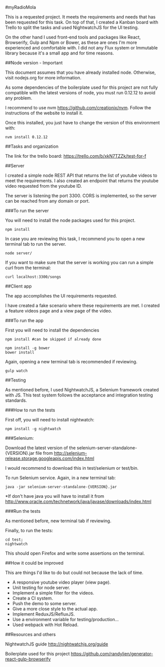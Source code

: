 #myRadioMola

This is a requested project. It meets the requirements and needs that has been requested for this task.
On top of that, I created a Kanban board with Trello to split the tasks and used NightwatchJS for the UI testing.

On the other hand I used front-end tools and packages like React, Browserify, Gulp and Npm or Bower, as these are ones 
I'm more experienced and comfortable with. 
I did not any Flux system or Immutable library because it's a small app and for time reasons.

##Node version - Important

This document assumes that you have already installed node. Otherwise, visit nodejs.org for more information.

As some dependencies of the boilerplate used for this project are not fully compatible with the latest versions of
node, you must run 0.12.12 to avoid any problem.

I recommend to use nvm https://github.com/creationix/nvm. 
Follow the instructions of the website to install it.

Once this installed, you just have to change the version of this environment with:

```
nvm install 0.12.12
```

##Tasks and organization

The link for the trello board:
https://trello.com/b/xkN7TZZk/test-for-f

##Server

I created a simple node REST API that returns the list of youtube videos to meet the requirements.
I also created an endpoint that returns the youtube video requested from the youtube ID.

The server is listening the port 3300.
CORS is implemented, so the server can be reached from any domain or port.


###To run the server

You will need to install the node packages used for this project.

```
npm install
```

In case you are reviewing this task, I recommend you to open a new terminal tab to run the server.

```
node server/
```

If you want to make sure that the server is working you can run a simple curl from the terminal:

```
curl localhost:3300/songs
```

##Client app

The app accomplishes the UI requirements requested.

I have created a fake scenario where these requirements are met. I created a feature videos page and a view page
of the video.


###To run the app

First you will need to install the dependencies

```
npm install #can be skipped if already done
```

```
npm install -g bower
bower install
```

Again, opening a new terminal tab is recommended if reviewing.

```
gulp watch
```


##Testing

As mentioned before, I used NightwatchJS, a Selenium framework created with JS.
This test system follows the acceptance and integration testing standards.


###How to run the tests

First off, you will need to install nightwatch:

```
npm install -g nightwatch
```

###Selenium:

Download the latest version of the selenium-server-standalone-{VERSION}.jar file from 
http://selenium-release.storage.googleapis.com/index.html

I would recommend to download this in test/selenium or test/bin.

To run Selenium service. Again, in a new terminal tab:

```
java -jar selenium-server-standalone-{VERSION}.jar
```

*If don't have java you will have to install it from http://www.oracle.com/technetwork/java/javase/downloads/index.html


###Run the tests

As mentioned before, new terminal tab if reviewing.

Finally, to run the tests:

```
cd test; 
nightwatch
```

This should open Firefox and write some assertions on the terminal.

##How it could be improved

This are things I'd like to do but could not because the lack of time.

 - A responsive youtube video player (view page).
 - Unit testing for node server.
 - Implement a simple filter for the videos.
 - Create a CI system.
 - Push the demo to some server.
 - Give a more close style to the actual app.
 - Implement ReduxJS/RefluxJS.
 - Use a environment variable for testing/production...
 - Used webpack with Hot Reload.


##Resources and others

NightwatchJS guide
http://nightwatchjs.org/guide

Boilerplate used for this project
https://github.com/randylien/generator-react-gulp-browserify
